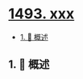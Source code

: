 # [1493. xxx](https://github.com/Tdahuyou/TNotes.leetcode/tree/main/notes/1493.%20xxx)

<!-- region:toc -->

- [1. 📝 概述](#1--概述)

<!-- endregion:toc -->

## 1. 📝 概述
